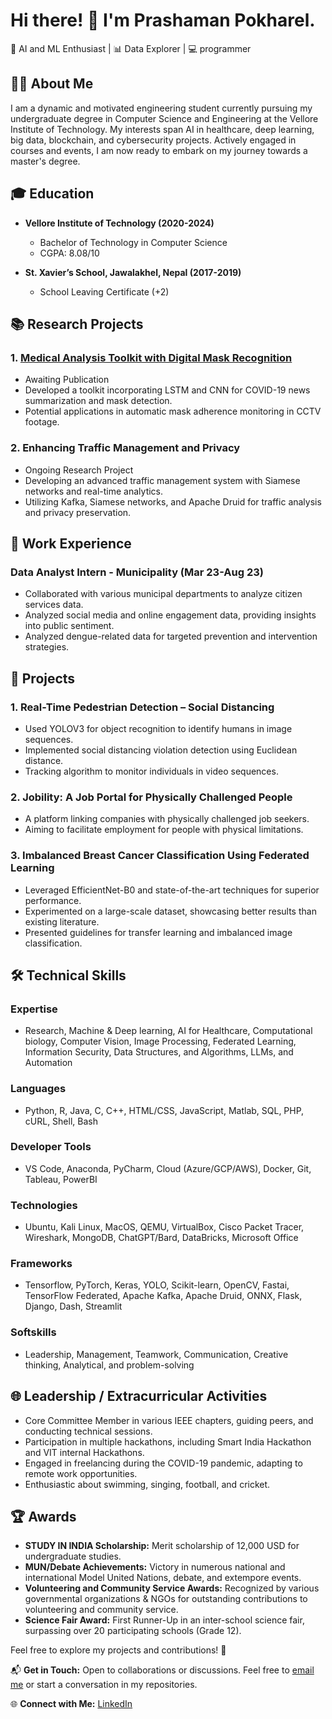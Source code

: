 # Hi there! 👋 I'm Prashaman Pokharel.

🧠 AI and ML Enthusiast | 📊 Data Explorer | 💻 programmer

## 👨‍💻 About Me

I am a dynamic and motivated engineering student currently pursuing my undergraduate degree in Computer Science and Engineering at the Vellore Institute of Technology. My interests span AI in healthcare, deep learning, big data, blockchain, and cybersecurity projects. Actively engaged in courses and events, I am now ready to embark on my journey towards a master's degree.

## 🎓 Education

- **Vellore Institute of Technology (2020-2024)**
  - Bachelor of Technology in Computer Science
  - CGPA: 8.08/10

- **St. Xavier’s School, Jawalakhel, Nepal (2017-2019)**
  - School Leaving Certificate (+2)

## 📚 Research Projects

### 1. [Medical Analysis Toolkit with Digital Mask Recognition](Research-Paper-Link)
- Awaiting Publication
- Developed a toolkit incorporating LSTM and CNN for COVID-19 news summarization and mask detection.
- Potential applications in automatic mask adherence monitoring in CCTV footage.

### 2. Enhancing Traffic Management and Privacy
- Ongoing Research Project
- Developing an advanced traffic management system with Siamese networks and real-time analytics.
- Utilizing Kafka, Siamese networks, and Apache Druid for traffic analysis and privacy preservation.

## 💼 Work Experience

### Data Analyst Intern - Municipality (Mar 23-Aug 23)
- Collaborated with various municipal departments to analyze citizen services data.
- Analyzed social media and online engagement data, providing insights into public sentiment.
- Analyzed dengue-related data for targeted prevention and intervention strategies.

## 🚀 Projects

### 1. Real-Time Pedestrian Detection – Social Distancing
- Used YOLOV3 for object recognition to identify humans in image sequences.
- Implemented social distancing violation detection using Euclidean distance.
- Tracking algorithm to monitor individuals in video sequences.

### 2. Jobility: A Job Portal for Physically Challenged People
- A platform linking companies with physically challenged job seekers.
- Aiming to facilitate employment for people with physical limitations.

### 3. Imbalanced Breast Cancer Classification Using Federated Learning
- Leveraged EfficientNet-B0 and state-of-the-art techniques for superior performance.
- Experimented on a large-scale dataset, showcasing better results than existing literature.
- Presented guidelines for transfer learning and imbalanced image classification.

## 🛠️ Technical Skills

### Expertise
- Research, Machine & Deep learning, AI for Healthcare, Computational biology, Computer Vision, Image Processing, Federated Learning, Information Security, Data Structures, and Algorithms, LLMs, and Automation

### Languages
- Python, R, Java, C, C++, HTML/CSS, JavaScript, Matlab, SQL, PHP, cURL, Shell, Bash

### Developer Tools
- VS Code, Anaconda, PyCharm, Cloud (Azure/GCP/AWS), Docker, Git, Tableau, PowerBI

### Technologies
- Ubuntu, Kali Linux, MacOS, QEMU, VirtualBox, Cisco Packet Tracer, Wireshark, MongoDB, ChatGPT/Bard, DataBricks, Microsoft Office

### Frameworks
- Tensorflow, PyTorch, Keras, YOLO, Scikit-learn, OpenCV, Fastai, TensorFlow Federated, Apache Kafka, Apache Druid, ONNX, Flask, Django, Dash, Streamlit

### Softskills
- Leadership, Management, Teamwork, Communication, Creative thinking, Analytical, and problem-solving

## 🌐 Leadership / Extracurricular Activities

- Core Committee Member in various IEEE chapters, guiding peers, and conducting technical sessions.
- Participation in multiple hackathons, including Smart India Hackathon and VIT internal Hackathons.
- Engaged in freelancing during the COVID-19 pandemic, adapting to remote work opportunities.
- Enthusiastic about swimming, singing, football, and cricket.

## 🏆 Awards

- **STUDY IN INDIA Scholarship:** Merit scholarship of 12,000 USD for undergraduate studies.
- **MUN/Debate Achievements:** Victory in numerous national and international Model United Nations, debate, and extempore events.
- **Volunteering and Community Service Awards:** Recognized by various governmental organizations & NGOs for outstanding contributions to volunteering and community service.
- **Science Fair Award:** First Runner-Up in an inter-school science fair, surpassing over 20 participating schools (Grade 12).

Feel free to explore my projects and contributions! 🚀




📬 **Get in Touch:** Open to collaborations or discussions. Feel free to [email me](mailto:prashamanpokharel15@gmail.com) or start a conversation in my repositories.

🌐 **Connect with Me:** [LinkedIn](https://www.linkedin.com/in/prashaman-pokharel-491bb7214/)



